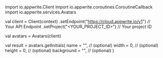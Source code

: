 import io.appwrite.Client
import io.appwrite.coroutines.CoroutineCallback
import io.appwrite.services.Avatars

val client = Client(context)
    .setEndpoint("https://cloud.appwrite.io/v1") // Your API Endpoint
    .setProject("&lt;YOUR_PROJECT_ID&gt;") // Your project ID

val avatars = Avatars(client)

val result = avatars.getInitials(
    name = "<NAME>", // (optional)
    width = 0, // (optional)
    height = 0, // (optional)
    background = "", // (optional)
)